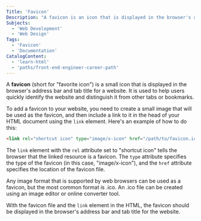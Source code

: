 ```yaml
---
Title: 'Favicon'
Description: "A favicon is an icon that is displayed in the browser's address bar and tab title for a website."
Subjects:
  - 'Web Development'
  - 'Web Design'
Tags:
  - 'Favicon'
  - 'Documentation'
CatalogContent:
  - 'learn-html'
  - 'paths/front-end-engineer-career-path'
---
```


A **favicon** (short for "favorite icon") is a small icon that is displayed in the browser's address bar and tab title for a website. It is used to help users quickly identify the website and distinguish it from other tabs or bookmarks.

To add a favicon to your website, you need to create a small image that will be used as the favicon, and then include a link to it in the head of your HTML document using the `link` element. Here's an example of how to do this:

```html
<link rel="shortcut icon" type="image/x-icon" href="/path/to/favicon.ico" />
```

The `link` element with the `rel` attribute set to "shortcut icon" tells the browser that the linked resource is a favicon. The `type` attribute specifies the type of the favicon (in this case, "image/x-icon"), and the `href` attribute specifies the location of the favicon file.

Any image format that is supported by web browsers can be used as a favicon, but the most common format is .ico. An .ico file can be created using an image editor or online converter tool.

With the favicon file and the `link` element in the HTML, the favicon should be displayed in the browser's address bar and tab title for the website.
